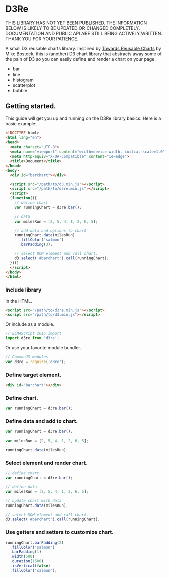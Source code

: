 # D3Re

THIS LIBRARY HAS NOT YET BEEN PUBLISHED. THE INFORMATION BELOW IS LIKELY TO BE UPDATED OR CHANGED COMPLETELY. DOCUMENTATION AND PUBLIC API ARE STILL BEING ACTIVELY WRITTEN. THANK YOU FOR YOUR PATIENCE.

A small D3 reusable charts library. Inspired by [Towards Reusable Charts](https://bost.ocks.org/mike/chart/) by Mike Bostock, this is (another) D3 chart library that abstracts away some of the pain of D3 so you can easily define and render a chart on your page.

- bar
- line
- histogram
- scatterplot
- bubble

## Getting started.

This guide will get you up and running on the D3Re library basics. Here is a basic example:

```html
<!DOCTYPE html>
<html lang="en">
<head>
  <meta charset="UTF-8">
  <meta name="viewport" content="width=device-width, initial-scale=1.0">
  <meta http-equiv="X-UA-Compatible" content="ie=edge">
  <title>Document</title>
</head>
<body>
  <div id="barchart"></div>

  <script src="/path/to/d3.min.js"></script>
  <script src="/path/to/d3re.min.js"></script>
  <script>
  (function(){
    // define chart
    var runningChart = d3re.bar();

    // data
    var milesRun = [2, 5, 4, 1, 2, 6, 5];

    // add data and options to chart
    runningChart.data(milesRun)
      .fillColor('salmon')
      .barPadding(3);

    // select DOM element and call chart.
    d3.select('#barchart').call(runningChart);
  })()
  </script>
</body>
</html>
```

### Include library

In the HTML.

```html
<script src="/path/to/d3re.min.js"></script>
<script src="/path/to/d3.min.js"></script>
```

Or include as a module.

```javascript
// ECMAScript 2015 import
import d3re from 'd3re';
```

Or use your favorite module bundler.

```javascript
// CommonJS modules
var d3re = require('d3re');
```

### Define target element.

```html
<div id="barchart"></div>
```

### Define chart.

```javascript
var runningChart = d3re.bar();
```

### Define data and add to chart.

```javascript
var runningChart = d3re.bar();

var milesRun = [2, 5, 4, 1, 2, 6, 5];

runningChart.data(milesRun);
```

### Select element and render chart.

```javascript
// define chart
var runningChart = d3re.bar();

// define data
var milesRun = [2, 5, 4, 1, 2, 6, 5];

// update chart with data
runningChart.data(milesRun);

// select DOM element and call chart.
d3.select('#barchart').call(runningChart);
```

### Use getters and setters to customize chart.

```javascript
runningChart.barPadding(2)
  .fillColor('salmon')
  .barPadding(1)
  .width(500)
  .duration(1500)
  .isVertical(false)
  .fillColor('salmon');
```
